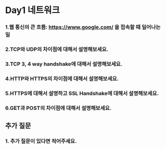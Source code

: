 # Day1 네트워크

### 1.웹 통신의 큰 흐름: https://www.google.com/ 을 접속할 때 일어나는 일


### 2.TCP와 UDP의 차이점에 대해서 설명해보세요.


### 3.TCP 3, 4 way handshake에 대해서 설명해보세요.


### 4.HTTP와 HTTPS의 차이점에 대해서 설명해보세요.


### 5.HTTPS에 대해서 설명하고 SSL Handshake에 대해서 설명해보세요.


### 6.GET과 POST의 차이점에 대해서 설명해보세요.


## 추가 질문

### 1. 추가 질문이 있다면 적어주세요.